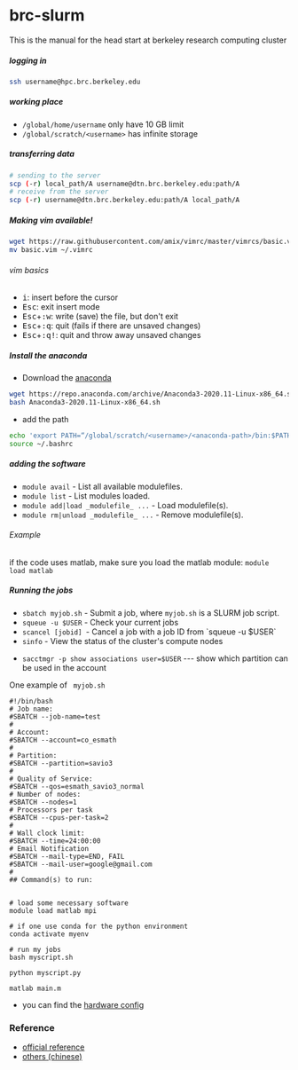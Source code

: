 # brc-slurm
This is the manual for the head start at berkeley research computing cluster

##### logging in 

```bash
ssh username@hpc.brc.berkeley.edu
```

##### working place

-   `/global/home/username` only have 10 GB limit
-   `/global/scratch/<username>` has infinite storage

##### transferring data

```bash
# sending to the server
scp (-r) local_path/A username@dtn.brc.berkeley.edu:path/A
# receive from the server
scp (-r) username@dtn.brc.berkeley.edu:path/A local_path/A 
```

##### Making vim available!

```bash 
wget https://raw.githubusercontent.com/amix/vimrc/master/vimrcs/basic.vim
mv basic.vim ~/.vimrc
```

###### vim basics
- <kbd>i</kbd>: insert before the cursor
- <kbd>Esc</kbd>: exit insert mode
- <kbd>Esc</kbd>+<kbd>:w</kbd>: write (save) the file, but don't exit
- <kbd>Esc</kbd>+<kbd>:q</kbd>: quit (fails if there are unsaved changes)
- <kbd>Esc</kbd>+<kbd>:q!</kbd>: quit and throw away unsaved changes

##### Install the anaconda 
- Download the [anaconda](https://docs.conda.io/projects/conda/en/latest/user-guide/install/linux.html)
```bash 
wget https://repo.anaconda.com/archive/Anaconda3-2020.11-Linux-x86_64.sh
bash Anaconda3-2020.11-Linux-x86_64.sh
```

- add the path
```bash 
echo 'export PATH=“/global/scratch/<username>/<anaconda-path>/bin:$PATH”' >> ~/.bashrc
source ~/.bashrc
```


##### adding the software

<ul>
  <li><code class="highlighter-rouge">module avail</code> - List all available modulefiles.</li>
  <li><code class="highlighter-rouge">module list</code> - List modules loaded.</li>
  <li><code class="highlighter-rouge">module add|load _modulefile_ ...</code> - Load modulefile(s).</li>
  <li><code class="highlighter-rouge">module rm|unload _modulefile_ ...</code> - Remove modulefile(s).</li>
</ul>

###### Example

if the code uses matlab, make sure you load the matlab module: `module load matlab`

##### Running the jobs

<ul>
	<li><code>sbatch myjob.sh</code>&nbsp;- Submit a job, where <code>myjob.sh</code>&nbsp;is a SLURM job script. </li>
    <li><code>squeue -u $USER</code>&nbsp;- Check your current jobs</li>
	<li><code>scancel [jobid]</code><code>&nbsp;</code>- Cancel a job with a job ID from `squeue -u $USER`</li>
	<li><code>sinfo</code>&nbsp;- View the status of the cluster's compute nodes</li>
</ul>

-   `sacctmgr -p show associations user=$USER` --- show which partition can be used in the account



One example of ` myjob.sh`

```
#!/bin/bash
# Job name:
#SBATCH --job-name=test
#
# Account:
#SBATCH --account=co_esmath
#
# Partition:
#SBATCH --partition=savio3
#
# Quality of Service:
#SBATCH --qos=esmath_savio3_normal
# Number of nodes: 
#SBATCH --nodes=1
# Processors per task 
#SBATCH --cpus-per-task=2
#
# Wall clock limit:
#SBATCH --time=24:00:00
# Email Notification
#SBATCH --mail-type=END, FAIL
#SBATCH --mail-user=google@gmail.com
#
## Command(s) to run:


# load some necessary software
module load matlab mpi 

# if one use conda for the python environment
conda activate myenv

# run my jobs
bash myscript.sh

python myscript.py

matlab main.m
```

-   you can find the [hardware config](https://docs-research-it.berkeley.edu/services/high-performance-computing/user-guide/hardware-config)



### Reference

-   [official reference](https://docs-research-it.berkeley.edu/services/high-performance-computing/user-guide/)
-   [others (chinese)](http://bicmr.pku.edu.cn/~wenzw/pages/slurm.html)

